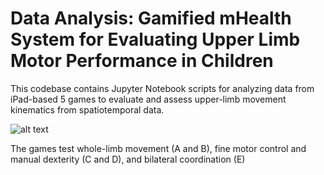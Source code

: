# Data Analysis: Gamified mHealth System for Evaluating Upper Limb Motor Performance in Children

This codebase contains Jupyter Notebook scripts for analyzing data from iPad-based 5 games to evaluate and assess upper-limb movement kinematics from spatiotemporal data.

![alt text](https://drive.google.com/uc?id=1EFWEjf_LYmtrlQAJm2sbWmOYdqeBNGx_)

The games test whole-limb movement (A and B), fine motor control and manual dexterity (C and D), and bilateral coordination (E)
